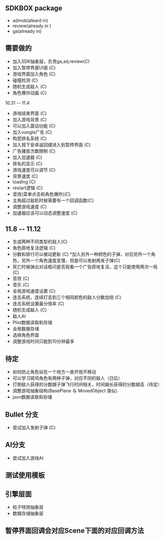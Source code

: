 ## SDKBOX package
* admob(aleard in)
* review(already in )
* ga(already in)


## 需要做的
* 加入SDK抽象层，负责ga,ad,review(C)
* 加入暂停界面UI层 (C)
* 游戏界面加入角色 (C)
* 碰撞检测 (C)
* 随机生成敌人 (C)
* 角色爆炸动画 (C)

10.31 -- 11.4
* 游戏结束界面 (C)
* 加入游戏背景 (C)
* 可以加入震动功能 (C)
* 加入vungle广告 (C)
* 构思排名系统 (C) 
* 加入按下安卓返回键进入到暂停界面 (C)
* 广告播放次数限制 (C)
* 加入加速器 (C)
* 排名的显示 (C)
* 游戏速度可以调节 (C)
* 背景速度 (C)
* loading (C)
* restart逻辑 (C)
* 音效(菜单点击和角色爆炸)(C)
* 主角超过敌机时候需要有一个回调函数(C)
* 调整游戏速度 (C)
* 加速器应该可以动态调整速度 (C)

## 11.8 -- 11.12
* 生成两种不同类型的敌人(C)
* 角色原地复活逻辑 (C)
* 分数和排行可以被动更新 (C)
*加入另外一种颜色的子弹，对应另外一个角色，另外一个角色速度变慢，但是可以发射两发子弹(C)
* 死亡时候弹出对话框问是否观看一个广告原地复活，这个只能使用两次一局(C)
* 音效 (C)
* 音乐 (C)
* 全局游戏速度设置 (C)
* 连击系统，连续打击到三个相同颜色的敌人分数加倍 (C)
* 连击系统设置最分倍率 (C)
* 随机生成敌人 (C)
* 敌人AI
* Plist数据读取和存储
* 全局数据存储 
* 选择角色界面
* 调整游戏时间只能到10分钟最多

## 待定
* 如何防止角色站在一个地方一直开炮不移动
* 可以学习斑鸠角色有两种子弹，对应不同的敌人（日后）
* 打倒敌人获得的分数跟子弹飞行时间相关，时间越长获得的分数越高（待定）
* 调整游戏抽象结构(BasePlane 与 MovedObject 类似)
* json数据读取和存储

## Bullet 分支
* 尝试加入发射子弹 (C)

## AI分支
* 尝试加入游戏AI

## 测试使用模板

## 引擎层面
* 粒子特效抽象层
* 数据存储抽象层






## 暂停界面回调会对应Scene下面的对应回调方法

